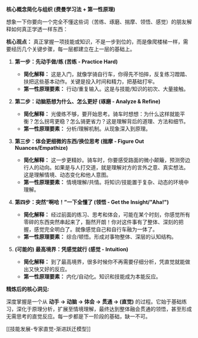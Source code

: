
**核心概念简化与组织 (费曼学习法 + 第一性原理)**

想象一下你要向一个完全不懂这些词（苦练、琢磨、揣摩、领悟、感觉）的朋友解释如何真正学透一样东西：

**核心观点：** 真正掌握一项技能或知识，不是一步到位的，而是像爬楼梯一样，需要经历几个关键步骤，每一层都建立在上一层的基础上。

1.  **第一步：先动手做/练 (苦练 - Practice Hard)**
    *   **简化解释：** 这是入门，就像学骑自行车，你得先不怕摔，反复练习蹬踏、扶把这些基本动作。关键是投入时间和精力，把基础打牢。
    *   **第一性原理要素：** 行动/重复输入。这是与技能/知识的初次、大量接触。

2.  **第二步：动脑筋想为什么、怎么更好 (琢磨 - Analyze & Refine)**
    *   **简化解释：** 光傻练不够，要开始思考。骑车时想想：为什么这样就能平衡？怎么拐弯更稳？怎么骑更省力？这是理解背后的道理、方法和细节。
    *   **第一性原理要素：** 分析/理解机制。从现象深入到原理。

3.  **第三步：体会更细微的东西/换位思考 (揣摩 - Figure Out Nuances/Empathize)**
    *   **简化解释：** 这一步更精妙。骑车时，你要感受路面的微小颠簸，预测旁边行人的动向。如果是与人打交道，就是理解对方的言外之意、真实想法。这是理解情境、动态变化和他人意图。
    *   **第一性原理要素：** 情境理解/共情。将知识/技能置于复杂、动态的环境中理解。

4.  **第四步：突然“啊哈！”一下全懂了 (领悟 - Get the Insight/"Aha!")**
    *   **简化解释：** 经过前面的练习、思考和体会，可能在某个时刻，你感觉所有零碎的东西突然串起来了，豁然开朗！你对这件事有了整体、深刻的把握，感觉完全明白了。就像感觉自己和自行车融为一体了。
    *   **第一性原理要素：** 综合/顿悟。形成对事物整体、深层的认知结构。

5.  **(可能的) 最高境界：凭感觉就行 (感觉 - Intuition)**
    *   **简化解释：** 到了最高境界，很多时候你不再需要仔细分析，凭直觉就能做出又快又好的反应。
    *   **第一性原理要素：** 内化/自动化。知识和技能成为本能反应。

**精炼后的核心洞见:**

深度掌握是一个从 **动手 -> 动脑 -> 体会 -> 贯通 -> (直觉)** 的过程。它始于基础练习，深化于原理分析，扩展至情境理解，最终达到整体融会贯通的领悟，甚至形成无需思考的直觉反应。每一步都是下一阶段的基础，缺一不可。


[[技能发展-专家直觉-渐进跃迁模型]]